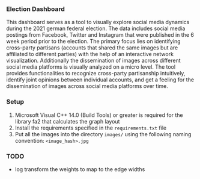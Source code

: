 ### Election Dashboard
This dashboard serves as a tool to visually explore social media dynamics during the 2021 german federal election. The data includes social media postings from Facebook, Twitter and Instagram that were published in the 6 week period prior to the election. The primary focus lies on identifying cross-party partisans (accounts that shared the same images but are affiliated to different parties) with the help of an interactive network visualization. Additionally the dissemination of images across different social media platforms is visually analyzed on a micro level. The tool provides functionalities to recognize cross-party partisanship intuitively, identify joint opinions between individual accounts, and get a feeling for the dissemination of images across social media platforms over time.

### Setup
1. Microsoft Visual C++ 14.0 (Build Tools) or greater is required for the library fa2 that calculates the graph layout
2. Install the requirements specified in the `requirements.txt` file
3. Put all the images into the directory `images/` using the following naming convention: `<image_hash>.jpg`

### TODO
- log transform the weights to map to the edge widths